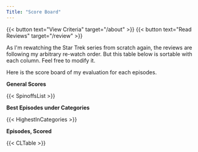```yaml
---
Title: "Score Board"
---
```


{{< button text="View Criteria" target="/about" >}}
{{< button text="Read Reviews" target="/review" >}}

As I'm rewatching the Star Trek series from scratch again, the reviews are following my arbitrary re-watch order. But this table below is sortable with each column. Feel free to modify it.

Here is the score board of my evaluation for each episodes.


**General Scores**

{{< SpinoffsList >}}

**Best Episodes under Categories**

{{< HighestInCategories >}}

**Episodes, Scored**

{{< CLTable >}}